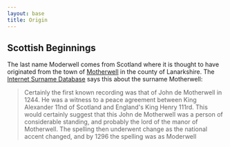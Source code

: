 ```yaml
---
layout: base
title: Origin
---
```


## Scottish Beginnings

The last name Moderwell comes from Scotland where it is thought to have originated from the town of [Motherwell](https://www.google.com/maps/place/Motherwell,+UK/@55.7934106,-4.0138431,13z/data=!3m1!4b1!4m5!3m4!1s0x4888134f0c2ae357:0x8108e0893e963536!8m2!3d55.7832092!4d-3.9810968) in the county of Lanarkshire. The [Internet Surname Database](https://www.surnamedb.com/Surname/Motherwell) says this about the surname Motherwell:

> Certainly the first known recording was that of John de Motherwell in 1244. He was a witness to a peace agreement between King Alexander 11nd of Scotland and England's King Henry 111rd. This would certainly suggest that this John de Motherwell was a person of considerable standing, and probably the lord of the manor of Motherwell. The spelling then underwent change as the national accent changed, and by 1296 the spelling was as Moderwell